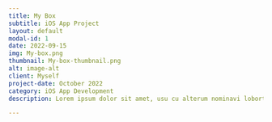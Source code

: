 ```yaml
---
title: My Box
subtitle: iOS App Project
layout: default
modal-id: 1
date: 2022-09-15
img: My-box.png
thumbnail: My-box-thumbnail.png
alt: image-alt
client: Myself
project-date: October 2022
category: iOS App Development
description: Lorem ipsum dolor sit amet, usu cu alterum nominavi lobortis. At duo novum diceret. Tantas apeirian vix et, usu sanctus postulant inciderint ut, populo diceret necessitatibus in vim. Cu eum dicam feugiat noluisse.

---
```



